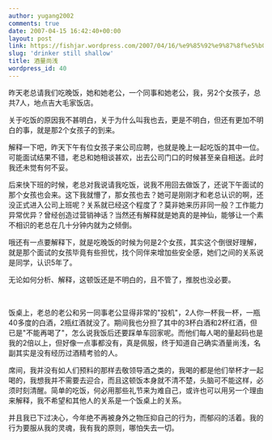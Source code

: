 ```yaml
---
author: yugang2002
comments: true
date: 2007-04-15 16:42:40+00:00
layout: post
link: https://fishjar.wordpress.com/2007/04/16/%e9%85%92%e9%87%8f%e5%b0%9a%e6%b5%85/
slug: 'drinker still shallow'
title: 酒量尚浅
wordpress_id: 40
---
```


昨天老总请我们吃晚饭，她和她老公，一个同事和她老公，我，另2个女孩子，总共7人，地点吉大毛家饭店。




关于吃饭的原因我不甚明白，关于为什么叫我也去，更是不明白，但还有更加不明白的事，就是那2个女孩子的到来。




解释一下吧，昨天下午有位女孩子来公司应聘，也就是晚上一起吃饭的其中一位。可能面试结果不错，老总和她相谈甚欢，出去公司门口的时候甚至亲自相送。此时我还未觉有何不妥。




后来快下班的时候，老总对我说请我吃饭，说我不用回去做饭了，还说下午面试的那个女孩也会来。这下我就懵了，那女孩也去？她可是刚刚才和老总认识的啊，还没正式进入公司上班呢？关系就已经这个程度了？莫非她来历非同一般？工作能力异常优异？曾经创造过营销神话？当然还有解释就是她真的是神仙，能够让一个素不相识的老总在几十分钟内就为之倾倒。




哦还有一点要解释下，就是吃晚饭的时候为何是2个女孩，其实这个倒很好理解，就是那个面试的女孩毕竟有些担忧，找个同伴来增加些安全感，她们之间的关系说是同学，认识5年了。




无论如何分析、解释，这顿饭还是不明白的，且不管了，推脱也没必要。




 




饭桌上，老总的老公和另一同事老公显得非常的"投机"，2人你一杯我一杯，一瓶40多度的白酒，2瓶红酒就没了。期间我也分担了其中的3杯白酒和2杯红酒，但已是"不能再喝了"，怎么说我饭后还要踩单车回家呢。而他们每人喝的量起码也是我的2倍以上，但好像一点事都没有，真是佩服，终于知道自己确实酒量尚浅，名副其实是没有经历过酒精考验的人。




席间，我并没有如人们预料的那样去敬领导酒之类的，我喝的都是他们举杯才一起喝的，我想我并不需要去迎合，而且这顿饭本身就不清不楚，头脑可不能这样，必须时刻清醒。简单的吃饭，何必用那些礼节来为难自己，或许也可以用另一个理由来解释，我不希望和其他人的关系是一个饭桌上的关系。




并且我已下过决心，今年绝不再被身外之物压抑自己的行为，而郁闷的活着。我的行为要服从我的灵魂，我有我的原则，哪怕失去一切。




 
